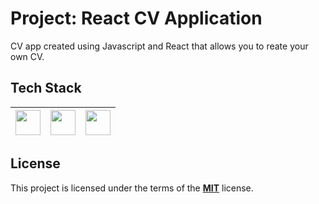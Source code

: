 # Project: React CV Application

CV app created using Javascript and React that allows you to reate your own CV.

## Tech Stack

| <img src="https://cdn.jsdelivr.net/npm/simple-icons@v4/icons/javascript.svg" width="40"> | <img src="https://cdn.jsdelivr.net/npm/simple-icons@v4/icons/react.svg" width="40"> | <img src="https://cdn0.iconfinder.com/data/icons/HTML5/512/HTML_Color_Black.png" width="40"> |
| :--------------------------------------------------------------------------------------: | :---------------------------------------------------------------------------------: | -------------------------------------------------------------------------------------------- |

## License

This project is licensed under the terms of the **[MIT](https://choosealicense.com/licenses/mit/)** license.
